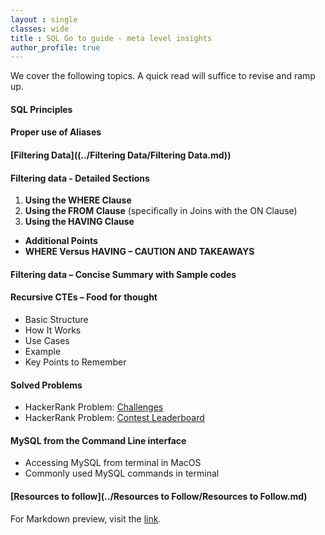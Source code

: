 ```yaml
---
layout : single
classes: wide
title : SQL Go to guide - meta level insights
author_profile: true
---
```


We cover the following topics. A quick read will suffice to revise and ramp up.  
  
#### SQL Principles

#### Proper use of Aliases

#### [Filtering Data]((../Filtering Data/Filtering Data.md))

#### Filtering data - Detailed Sections
1. **Using the WHERE Clause**
2. **Using the FROM Clause** (specifically in Joins with the ON Clause)
3. **Using the HAVING Clause**
- **Additional Points**
- **WHERE Versus HAVING – CAUTION AND TAKEAWAYS**

#### Filtering data – Concise Summary with Sample codes

#### Recursive CTEs – Food for thought
- Basic Structure
- How It Works
- Use Cases
- Example
- Key Points to Remember

#### Solved Problems
- HackerRank Problem: [Challenges](https://www.hackerrank.com/challenges/challenges/problem)
- HackerRank Problem: [Contest Leaderboard](https://www.hackerrank.com/challenges/contest-leaderboard/problem)

#### MySQL from the Command Line interface
- Accessing MySQL from terminal in MacOS
- Commonly used MySQL commands in terminal

#### [Resources to follow](../Resources to Follow/Resources to Follow.md)

For Markdown preview, visit the [link](https://markdownlivepreview.com).
